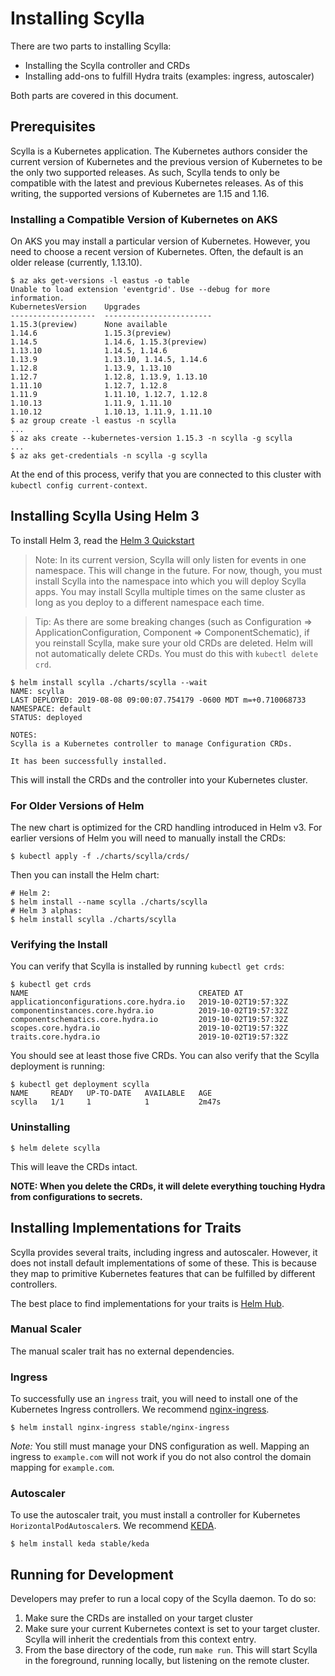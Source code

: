 # Installing Scylla

There are two parts to installing Scylla:

- Installing the Scylla controller and CRDs
- Installing add-ons to fulfill Hydra traits (examples: ingress, autoscaler)

Both parts are covered in this document.

## Prerequisites

Scylla is a Kubernetes application. The Kubernetes authors consider the current version of Kubernetes and the previous version of Kubernetes to be the only two supported releases. As such, Scylla tends to only be compatible with the latest and previous Kubernetes releases. As of this writing, the supported versions of Kubernetes are 1.15 and 1.16.

### Installing a Compatible Version of Kubernetes on AKS

On AKS you may install a particular version of Kubernetes. However, you need to choose a recent version of Kubernetes. Often, the default is an older release (currently, 1.13.10).

```console
$ az aks get-versions -l eastus -o table
Unable to load extension 'eventgrid'. Use --debug for more information.
KubernetesVersion    Upgrades
-------------------  ------------------------
1.15.3(preview)      None available
1.14.6               1.15.3(preview)
1.14.5               1.14.6, 1.15.3(preview)
1.13.10              1.14.5, 1.14.6
1.13.9               1.13.10, 1.14.5, 1.14.6
1.12.8               1.13.9, 1.13.10
1.12.7               1.12.8, 1.13.9, 1.13.10
1.11.10              1.12.7, 1.12.8
1.11.9               1.11.10, 1.12.7, 1.12.8
1.10.13              1.11.9, 1.11.10
1.10.12              1.10.13, 1.11.9, 1.11.10
$ az group create -l eastus -n scylla
...
$ az aks create --kubernetes-version 1.15.3 -n scylla -g scylla
...
$ az aks get-credentials -n scylla -g scylla
```

At the end of this process, verify that you are connected to this cluster with `kubectl config current-context`.

## Installing Scylla Using Helm 3

To install Helm 3, read the [Helm 3 Quickstart](https://v3.helm.sh/docs/intro/quickstart/)

> Note: In its current version, Scylla will only listen for events in one namespace. This will change in the future. For now, though, you must install Scylla into the namespace into which you will deploy Scylla apps. You may install Scylla multiple times on the same cluster as long as you deploy to a different namespace each time.
 
> Tip: As there are some breaking changes (such as Configuration => ApplicationConfiguration, Component => ComponentSchematic), if you reinstall Scylla, make sure your old CRDs are deleted. Helm will not automatically delete CRDs. You must do this with `kubectl delete crd`.

```console
$ helm install scylla ./charts/scylla --wait
NAME: scylla
LAST DEPLOYED: 2019-08-08 09:00:07.754179 -0600 MDT m=+0.710068733
NAMESPACE: default
STATUS: deployed

NOTES:
Scylla is a Kubernetes controller to manage Configuration CRDs.

It has been successfully installed.
```

This will install the CRDs and the controller into your Kubernetes cluster.

### For Older Versions of Helm

The new chart is optimized for the CRD handling introduced in Helm v3. For earlier versions of Helm you will need to manually install the CRDs:

```console
$ kubectl apply -f ./charts/scylla/crds/
```

Then you can install the Helm chart:

```console
# Helm 2:
$ helm install --name scylla ./charts/scylla
# Helm 3 alphas:
$ helm install scylla ./charts/scylla
```

### Verifying the Install

You can verify that Scylla is installed by running `kubectl get crds`:

```console
$ kubectl get crds
NAME                                      CREATED AT
applicationconfigurations.core.hydra.io   2019-10-02T19:57:32Z
componentinstances.core.hydra.io          2019-10-02T19:57:32Z
componentschematics.core.hydra.io         2019-10-02T19:57:32Z
scopes.core.hydra.io                      2019-10-02T19:57:32Z
traits.core.hydra.io                      2019-10-02T19:57:32Z
```

You should see at least those five CRDs. You can also verify that the Scylla deployment is running:

```console
$ kubectl get deployment scylla
NAME     READY   UP-TO-DATE   AVAILABLE   AGE
scylla   1/1     1            1           2m47s
```

### Uninstalling

```console
$ helm delete scylla
```

This will leave the CRDs intact.

**NOTE: When you delete the CRDs, it will delete everything touching Hydra from configurations to secrets.**

## Installing Implementations for Traits

Scylla provides several traits, including ingress and autoscaler. However, it does not install default implementations of some of these. This is because they map to primitive Kubernetes features that can be fulfilled by  different controllers.

The best place to find implementations for your traits is [Helm Hub](https://hub.helm.sh/).

### Manual Scaler

The manual scaler trait has no external dependencies.

### Ingress

To successfully use an `ingress` trait, you will need to install one of the Kubernetes Ingress controllers. We recommend [nginx-ingress](https://hub.helm.sh/charts/stable/nginx-ingress).

```console
$ helm install nginx-ingress stable/nginx-ingress
```

*Note:* You still must manage your DNS configuration as well. Mapping an ingress to `example.com` will not work if you do not also control the domain mapping for `example.com`.

### Autoscaler

To use the autoscaler trait, you must install a controller for Kubernetes `HorizontalPodAutoscaler`s. We recommend [KEDA](https://hub.helm.sh/charts/kedacore/keda-edge).

```
$ helm install keda stable/keda
```

## Running for Development

Developers may prefer to run a local copy of the Scylla daemon. To do so:

1. Make sure the CRDs are installed on your target cluster
2. Make sure your current Kubernetes context is set to your target cluster. Scylla will inherit the credentials from this context entry.
3. From the base directory of the code, run `make run`. This will start Scylla in the foreground, running locally, but listening on the remote cluster.